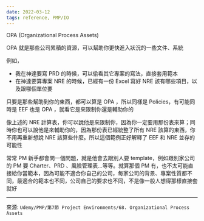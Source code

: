 ```yaml
---
date: 2022-03-12
tags: reference, PMP/IO
---
```


OPA (Organizational Process Assets)

OPA 就是那些公司累積的資源，可以幫助你更快進入狀況的一些文件、系統

例如，
- 我在神達要寫 PRD 的時候，可以偷看其它專案的寫法，直接套用範本
- 在神達要算專案 NRE 的時候，已經有一份 Excel 寫好 NRE 該有哪些項目，以及跟哪個單位要

只要是那些幫助到你的東西，都可以算是 OPA ，所以同樣是 Policies，有可能同時是  EEF 也是 OPA ，就看它是來限制你還是輔助你的

像上述的 NRE 計算表，你可以說他是來限制你，因為你一定要用那份表來算；同時你也可以說他是來輔助你的，因為那份表已經統整了所有 NRE 該算的東西，你不用再重新想說 NRE 該算些什麼。所以這個範例正好解釋了 EEF 和 NRE 並存的可能性

常常 PM 新手都會問一個問題，就是他會去跟別人要 template，例如跟別家公司的 PM  要 Charter、PRD 、風險管理表…等等。就算那個 PM 有，也不太可能直接給你當範本，因為可能不適合你自己的公司，每家公司的背景、專案性質都不同，最適合的範本也不同，公司自己的要求也不同，不是像一般人想得那樣直接套就好

---
來源: `Udemy/PMP/第7節 Project Environments/68. Organizational Process Assets`